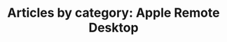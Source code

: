 ---
layout: blog_by_category
title: 'Articles by category: Apple Remote Desktop'
category: ard
permalink: "/blog/category/ard/"
image: /img/bg/gallery_hero_1.jpg
tagline: "<br>Our Blog"
---